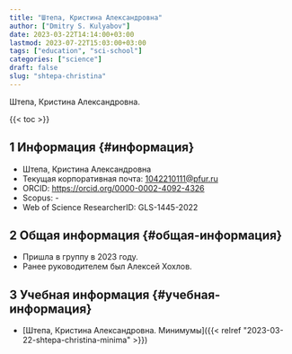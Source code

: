 ```yaml
---
title: "Штепа, Кристина Александровна"
author: ["Dmitry S. Kulyabov"]
date: 2023-03-22T14:14:00+03:00
lastmod: 2023-07-22T15:03:00+03:00
tags: ["education", "sci-school"]
categories: ["science"]
draft: false
slug: "shtepa-christina"
---
```


Штепа, Кристина Александровна.

<!--more-->

{{< toc >}}


## <span class="section-num">1</span> Информация {#информация}

-   Штепа, Кристина Александровна
-   Текущая корпоративная почта: 1042210111@pfur.ru
-   ORCID: <https://orcid.org/0000-0002-4092-4326>
-   Scopus: -
-   Web of Science ResearcherID: GLS-1445-2022


## <span class="section-num">2</span> Общая информация {#общая-информация}

-   Пришла в группу в 2023 году.
-   Ранее руководителем был Алексей Хохлов.


## <span class="section-num">3</span> Учебная информация {#учебная-информация}

-   [Штепа, Кристина Александровна. Минимумы]({{< relref "2023-03-22-shtepa-christina-minima" >}})

